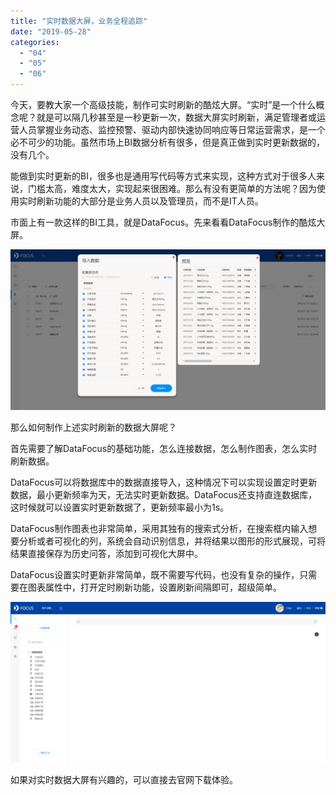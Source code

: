 ```yaml
---
title: "实时数据大屏，业务全程追踪"
date: "2019-05-28"
categories: 
  - "04"
  - "05"
  - "06"
---
```


今天，要教大家一个高级技能，制作可实时刷新的酷炫大屏。“实时”是一个什么概念呢？就是可以隔几秒甚至是一秒更新一次，数据大屏实时刷新，满足管理者或运营人员掌握业务动态、监控预警、驱动内部快速协同响应等日常运营需求，是一个必不可少的功能。虽然市场上BI数据分析有很多，但是真正做到实时更新数据的，没有几个。

能做到实时更新的BI，很多也是通用写代码等方式来实现，这种方式对于很多人来说，门槛太高，难度太大，实现起来很困难。那么有没有更简单的方法呢？因为使用实时刷新功能的大部分是业务人员以及管理员，而不是IT人员。

市面上有一款这样的BI工具，就是DataFocus。先来看看DataFocus制作的酷炫大屏。

![](images/word-image-139.png)

那么如何制作上述实时刷新的数据大屏呢？

首先需要了解DataFocus的基础功能，怎么连接数据，怎么制作图表，怎么实时刷新数据。

DataFocus可以将数据库中的数据直接导入，这种情况下可以实现设置定时更新数据，最小更新频率为天，无法实时更新数据。DataFocus还支持直连数据库，这时候就可以设置实时更新数据了，更新频率最小为1s。

DataFocus制作图表也非常简单，采用其独有的搜索式分析，在搜索框内输入想要分析或者可视化的列，系统会自动识别信息，并将结果以图形的形式展现，可将结果直接保存为历史问答，添加到可视化大屏中。

DataFocus设置实时更新非常简单，既不需要写代码，也没有复杂的操作，只需要在图表属性中，打开定时刷新功能，设置刷新间隔即可，超级简单。

![](images/word-image-140.png)

如果对实时数据大屏有兴趣的，可以直接去官网下载体验。
